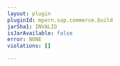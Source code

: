 ```yaml
---
layout: plugin
pluginId: mpern.sap.commerce.build
jarSha1: INVALID
isJarAvailable: false
error: NONE
violations: []

---
```

